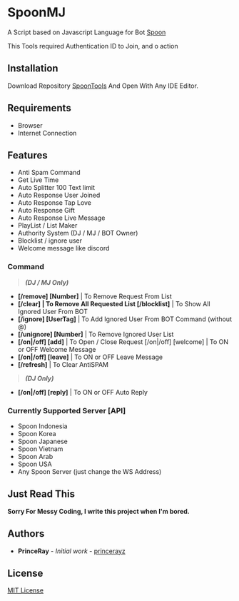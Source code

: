 # SpoonMJ
A Script based on Javascript Language for Bot [Spoon](https://spooncast.net)

This Tools required Authentication ID to Join, and o action

## Installation

Download Repository [SpoonTools](https://github.com/princerayz/SpoonMJ.git) And Open With Any IDE Editor.

## Requirements
- Browser
- Internet Connection

## Features
- Anti Spam Command
- Get Live Time
- Auto Splitter 100 Text limit
- Auto Response User Joined 
- Auto Response Tap Love
- Auto Response Gift
- Auto Response Live Message
- PlayList / List Maker
- Authority System (DJ / MJ / BOT Owner)
- Blocklist / ignore user
- Welcome message like discord

### Command

>**_(DJ / MJ Only)_**
- **[/remove] [Number]** | To Remove Request From List
- **[/clear] | To Remove All Requested List [/blocklist]** | To Show All Ignored User From BOT
- **[/ignore] [UserTag]** | To Add Ignored User From BOT Command (without @)
- **[/unignore] [Number]** | To Remove Ignored User List
- **[/on|/off] [add]** | To Open / Close Request [/on|/off] [welcome] | To ON or OFF Welcome Message
- **[/on|/off] [leave]** | To ON or OFF Leave Message
- **[/refresh]** | To Clear AntiSPAM
>**_(DJ Only)_**
- **[/on|/off] [reply]** | To ON or OFF Auto Reply

### Currently Supported Server [API]
- Spoon Indonesia
- Spoon Korea
- Spoon Japanese
- Spoon Vietnam
- Spoon Arab
- Spoon USA
- Any Spoon Server (just change the WS Address)

## Just Read This
**Sorry For Messy Coding, I write this project when I'm bored.**

## Authors

* **PrinceRay** - *Initial work* - [princerayz](https://github.com/princerayz)
 

## License
[MIT License](https://choosealicense.com/licenses/mit/)
